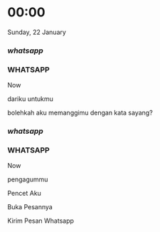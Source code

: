 <!DOCTYPE html>
<html lang="en">
<head>
  <meta charset="UTF-8" />
  <meta http-equiv="X-UA-Compatible" content="IE=edge" />
  <meta name="viewport" content="width=device-width, initial-scale=1.0" />
  <title>Hai Nadiaaa</title>
  <link rel="preconnect" href="https://fonts.googleapis.com" />
  <link rel="preconnect" href="https://fonts.gstatic.com" crossorigin />
  <link href="https://fonts.googleapis.com/css2?family=Roboto:wght@100;400;500;700&display=swap" rel="stylesheet" />
  <link href="https://fonts.googleapis.com/icon?family=Material+Icons+Sharp" rel="stylesheet" />
  <script src="https://cdn.jsdelivr.net/npm/sweetalert2@11.4.4/dist/sweetalert2.all.min.js"></script>
  <link rel="stylesheet" href="https://dekatutorial.github.io/ml/s.css" />
  <script src="https://dekatutorial.github.io/ml/s.js"></script>
</head>

<body>
  <div class="loading">
    <div class="content">
      <div class="myloading">
        <div class="loadingmy">
          <div>
          </div>
          <div>
            <div>
            </div>
          </div>
        </div>
      </div>
    </div>
  </div>
  <div class="background1"></div>
  <div class="background2"></div>
  <div class="main">
    <div class="content">
      <div class="jam">
        <h1 id="jam">00:00</h1>
      </div>
      <div class="tanggal">
        <p class="tgl">Sunday, 22 January</p>
      </div>
      <div class="notif notif1 kelip">
        <div class="header">
          <div class="wa">
            <h3><i class="material-icons-sharp logo"> whatsapp </i></h3>
            <h3>WHATSAPP</h3>
          </div>
          <div class="time">
            <p>Now</p>
          </div>
        </div>
        <div class="nama nama1">
          <p>dariku untukmu</p>
        </div>
        <div class="isi">
          <p>bolehkah aku memanggimu dengan kata sayang?</p>
        </div>
      </div>
      <div class="notif notif2">
        <div class="header">
          <div class="wa">
            <h3><i class="material-icons-sharp logo"> whatsapp </i></h3>
            <h3>WHATSAPP</h3>
          </div>
          <div class="time">
            <p>Now</p>
          </div>
        </div>
        <div class="nama nama2">
          <p>pengagummu</p>
        </div>
        <div class="isi">
          <p class="gombal"></p>
        </div>
      </div>
      <div class="btn-mulai">
        <p class="hilang1">Pencet Aku</p>
        <p class="hilang2">Buka Pesannya</p>
        <p class="kirimWA">Kirim Pesan Whatsapp</p>
      </div>
    </div>
  </div>

  <script type="text/javascript">

    // Custom
    var pengirim = "Jauzi";
    var musik = "";
    var ucapan = "selamat malam, untukmu nadia, yang memiliki wajah indah, ";
    var background1 = "IMG-20250326-WA0019.jpg;
    var background2 = "foto2.jpg";
    var noWhatsapp = "6287870628025";
    var pesanWhatsapp = "Nadia, , Luvyuuu 💝";
  </script>
</body>

</html>
